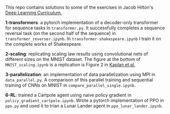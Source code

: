 This repo contains solutions to some of the exercises in Jacob Hilton's <a href = "https://github.com/jacobhilton/deep_learning_curriculum">Deep Learning Curriculum.</a>

<b>1-transformers</b>: a pytorch implementation of a decoder-only transformer 
for sequence tasks in `transformer.py`. It successfully completes a sequence reversal 
task (on the second half of the sequence) in `transformer_reverser.ipynb`. In 
`transformer-shakespeare.ipynb` I train it on the complete works of Shakespeare.

<b> 2-scaling</b>: replicating scaling law results using convolutional nets of
different sizes on the MNIST dataset. The figure at the bottom of `MNIST_scaling.ipynb`
is a replication is Figure 2 in <a href = "https://arxiv.org/pdf/2001.08361">Kaplan et al.</a> 

<b>3-parallelization</b>: an implementation of data parallelization using MPI in `data_parallel.py`.
A comparison of this parallel training and sequential training of CNNs on MNIST in `compare_parallel_single.ipynb`.

<b>6-RL</b>: trained a Cartpole agent using naive policy gradient in `policy_gradient_cartpole.ipynb`. 
Wrote a pytorch implementation of PPO in `ppo.py` and used it to trian a Lunar Lander agent in 
`ppo_lunar_lander.ipynb`.
